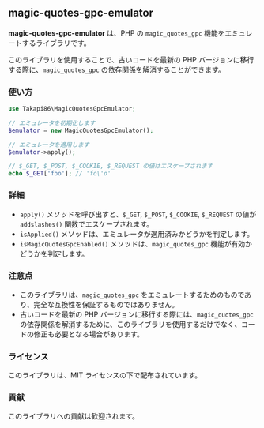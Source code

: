 ## magic-quotes-gpc-emulator

**magic-quotes-gpc-emulator** は、PHP の `magic_quotes_gpc` 機能をエミュレートするライブラリです。

このライブラリを使用することで、古いコードを最新の PHP バージョンに移行する際に、`magic_quotes_gpc` の依存関係を解消することができます。

### 使い方

```php
use Takapi86\MagicQuotesGpcEmulator;

// エミュレータを初期化します
$emulator = new MagicQuotesGpcEmulator();

// エミュレータを適用します
$emulator->apply();

// $_GET, $_POST, $_COOKIE, $_REQUEST の値はエスケープされます
echo $_GET['foo']; // 'fo\'o'
```

### 詳細

- `apply()` メソッドを呼び出すと、`$_GET`, `$_POST`, `$_COOKIE`, `$_REQUEST` の値が `addslashes()` 関数でエスケープされます。
- `isApplied()` メソッドは、エミュレータが適用済みかどうかを判定します。
- `isMagicQuotesGpcEnabled()` メソッドは、`magic_quotes_gpc` 機能が有効かどうかを判定します。

### 注意点

- このライブラリは、`magic_quotes_gpc` をエミュレートするためのものであり、完全な互換性を保証するものではありません。
- 古いコードを最新の PHP バージョンに移行する際には、`magic_quotes_gpc` の依存関係を解消するために、このライブラリを使用するだけでなく、コードの修正も必要となる場合があります。

### ライセンス

このライブラリは、MIT ライセンスの下で配布されています。

### 貢献

このライブラリへの貢献は歓迎されます。
